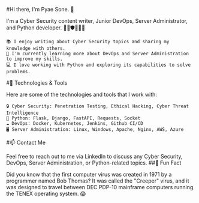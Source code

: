 #Hi there, I'm Pyae Sone. 👋

I'm a Cyber Security content writer, Junior DevOps, Server Administrator, and Python developer. 🕵️‍♀️🛡️👨‍💻🐍

    📚 I enjoy writing about Cyber Security topics and sharing my knowledge with others.
    🚀 I'm currently learning more about DevOps and Server Administration to improve my skills.
    💻 I love working with Python and exploring its capabilities to solve problems.

#🔧 Technologies & Tools

Here are some of the technologies and tools that I work with:

    🔒 Cyber Security: Penetration Testing, Ethical Hacking, Cyber Threat Intelligence
    🐍 Python: Flask, Django, FastAPI, Requests, Socket
    ☁️ DevOps: Docker, Kubernetes, Jenkins, Github CI/CD
    🖥️ Server Administration: Linux, Windows, Apache, Nginx, AWS, Azure

#📫 Contact Me

Feel free to reach out to me via LinkedIn to discuss any Cyber Security, DevOps, Server Administration, or Python-related topics.
##🌟 Fun Fact

Did you know that the first computer virus was created in 1971 by a programmer named Bob Thomas? It was called the "Creeper" virus, and it was designed to travel between DEC PDP-10 mainframe computers running the TENEX operating system. 😱
